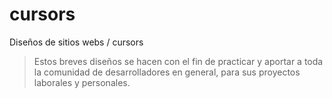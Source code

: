 # cursors

Diseños de sitios webs / cursors
> Estos breves diseños se hacen con el fin de practicar y aportar a toda la comunidad de desarrolladores en general, para sus proyectos laborales y personales.
